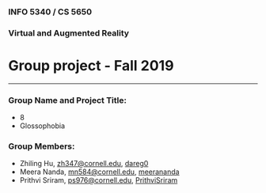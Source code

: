 ### INFO 5340 / CS 5650
### Virtual and Augmented Reality 
# Group project - Fall 2019

<hr>

### Group Name and Project Title:
- 8
- Glossophobia

### Group Members:

- Zhiling Hu, zh347@cornell.edu, [dareg0](https://github.com/dareg0)
- Meera Nanda, mn584@cornell.edu, [meerananda](https://github.com/meerananda)
- Prithvi Sriram, ps976@cornell.edu, [PrithviSriram](https://github.com/PrithviSriram)



